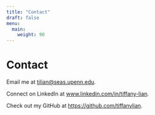 ```yaml
---
title: "Contact"
draft: false
menu:
  main:
    weight: 90
---
```


# Contact

Email me at tilian@seas.upenn.edu.

Connect on LinkedIn at www.linkedin.com/in/tiffany-lian.

Check out my GitHub at https://github.com/tiffanylian.
